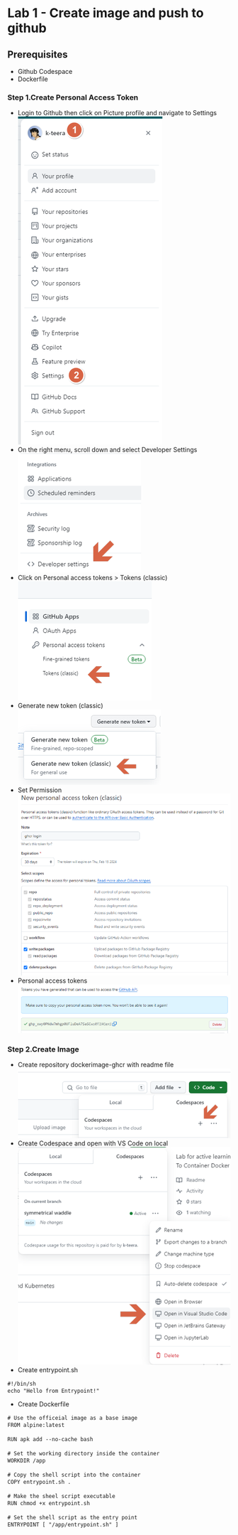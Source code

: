 # Lab 1 - Create image and push to github #
## Prerequisites ##
* Github Codespace
* Dockerfile
### Step 1.Create Personal Access Token ###
* Login to Github then click on Picture profile and navigate to Settings  
  ![lab1-1](https://github.com/k-teera/activelearning-docker/blob/main/images/lab1-1.png "lab1-1")  
* On the right menu, scroll down and select Developer Settings  
  ![lab1-2](https://github.com/k-teera/activelearning-docker/blob/main/images/lab1-2.png "lab1-2")  
* Click on Personal access tokens > Tokens (classic)  
  ![lab1-3](https://github.com/k-teera/activelearning-docker/blob/main/images/lab1-3.png "lab1-3")  
* Generate new token (classic)  
  ![lab1-4](https://github.com/k-teera/activelearning-docker/blob/main/images/lab1-4.png "lab1-4")  
* Set Permission  
  ![lab1-5](https://github.com/k-teera/activelearning-docker/blob/main/images/lab1-5.png "lab1-5")  
* Personal access tokens  
  ![lab1-6](https://github.com/k-teera/activelearning-docker/blob/main/images/lab1-6.png "lab1-6")  

### Step 2.Create Image ###
* Create repository dockerimage-ghcr with readme file  
  ![lab1-7](https://github.com/k-teera/activelearning-docker/blob/main/images/lab1-7.png "lab1-7")  
* Create Codespace and open with VS Code on local  
  ![lab1-8](https://github.com/k-teera/activelearning-docker/blob/main/images/lab1-8.png "lab1-8")  
* Create entrypoint.sh  
```
#!/bin/sh  
echo "Hello from Entrypoint!"  
```  
* Create Dockerfile
```
# Use the officeial image as a base image
FROM alpine:latest

RUN apk add --no-cache bash

# Set the working directory inside the container
WORKDIR /app

# Copy the shell script into the container
COPY entrypoint.sh .

# Make the sheel script executable
RUN chmod +x entrypoint.sh

# Set the shell script as the entry point
ENTRYPOINT [ "/app/entrypoint.sh" ]
```
